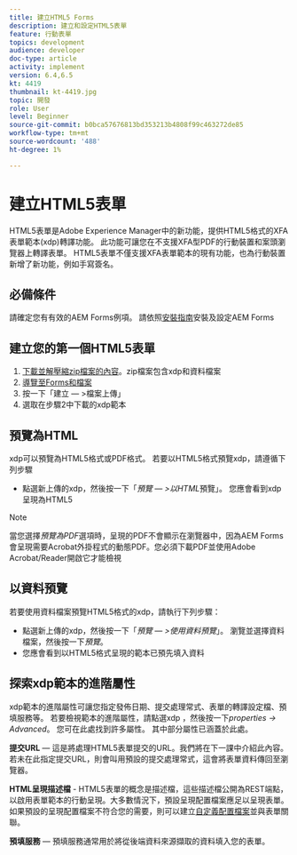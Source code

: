 ```yaml
---
title: 建立HTML5 Forms
description: 建立和設定HTML5表單
feature: 行動表單
topics: development
audience: developer
doc-type: article
activity: implement
version: 6.4,6.5
kt: 4419
thumbnail: kt-4419.jpg
topic: 開發
role: User
level: Beginner
source-git-commit: b0bca57676813bd353213b4808f99c463272de85
workflow-type: tm+mt
source-wordcount: '488'
ht-degree: 1%

---
```



# 建立HTML5表單

HTML5表單是Adobe Experience Manager中的新功能，提供HTML5格式的XFA表單範本(xdp)轉譯功能。 此功能可讓您在不支援XFA型PDF的行動裝置和案頭瀏覽器上轉譯表單。 HTML5表單不僅支援XFA表單範本的現有功能，也為行動裝置新增了新功能，例如手寫簽名。

## 必備條件

請確定您有有效的AEM Forms例項。 請依照[安裝指南](https://docs.adobe.com/content/help/en/experience-manager-65/forms/install-aem-forms/osgi-installation/installing-configuring-aem-forms-osgi.html)安裝及設定AEM Forms

## 建立您的第一個HTML5表單

1. [下載並解壓縮zip檔案的內容](assets/assets.zip)。zip檔案包含xdp和資料檔案
2. [導覽至Forms和檔案](http://localhost:4502/aem/forms.html/content/dam/formsanddocuments)
3. 按一下「建立 — >檔案上傳」
4. 選取在步驟2中下載的xdp範本

## 預覽為HTML

xdp可以預覽為HTML5格式或PDF格式。 若要以HTML5格式預覽xdp，請遵循下列步驟

* 點選新上傳的xdp，然後按一下「_預覽 — >以HTML_&#x200B;預覽」。 您應會看到xdp呈現為HTML5

>[!NOTE]
>當您選擇&#x200B;_預覽為PDF_&#x200B;選項時，呈現的PDF不會顯示在瀏覽器中，因為AEM Forms會呈現需要Acrobat外掛程式的動態PDF。您必須下載PDF並使用Adobe Acrobat/Reader開啟它才能檢視


## 以資料預覽

若要使用資料檔案預覽HTML5格式的xdp，請執行下列步驟：

* 點選新上傳的xdp，然後按一下「_預覽 — >使用資料預覽_」。 瀏覽並選擇資料檔案，然後按一下&#x200B;_預覽_。
* 您應會看到以HTML5格式呈現的範本已預先填入資料

## 探索xdp範本的進階屬性

xdp範本的進階屬性可讓您指定發佈日期、提交處理常式、表單的轉譯設定檔、預填服務等。 若要檢視範本的進階屬性，請點選xdp ，然後按一下&#x200B;_properties -> Advanced_。 您可在此處找到許多屬性。 其中部分屬性已涵蓋於此處。

**提交URL**  — 這是將處理HTML5表單提交的URL。我們將在下一課中介紹此內容。 若未在此指定提交URL，則會叫用預設的提交處理常式，這會將表單資料傳回至瀏覽器。

**HTML呈現描述檔**  - HTML5表單的概念是描述檔，這些描述檔公開為REST端點，以啟用表單範本的行動呈現。大多數情況下，預設呈現配置檔案應足以呈現表單。 如果預設的呈現配置檔案不符合您的需要，則可以建立[自定義配置檔案](https://docs.adobe.com/content/help/en/experience-manager-64/forms/html5-forms/custom-profile.html)並與表單關聯。

**預填服務**  — 預填服務通常用於將從後端資料來源擷取的資料填入您的表單。

